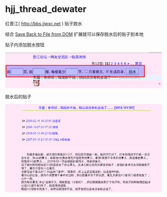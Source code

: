 hjj_thread_dewater
===================

红晋江( http://bbs.jjwxc.net ) 贴子脱水

结合 [Save Back to File from DOM](https://addons.mozilla.org/zh-CN/firefox/addon/save-back-to-file-from-dom/?src=api) 扩展就可以保存脱水后的贴子到本地

贴子内添加脱水按钮

![form](dewater_form.png)

脱水后的贴子

![thread](dewater_thread.png)

